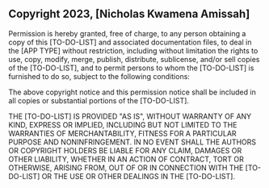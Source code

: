 ## Copyright 2023, [Nicholas Kwamena Amissah]

Permission is hereby granted, free of charge, to any person obtaining a copy of this [TO-DO-LIST] and associated documentation files, to deal in the [APP TYPE] without restriction, including without limitation the rights to use, copy, modify, merge, publish, distribute, sublicense, and/or sell copies of the [TO-DO-LIST], and to permit persons to whom the [TO-DO-LIST] is furnished to do so, subject to the following conditions:

The above copyright notice and this permission notice shall be included in all copies or substantial portions of the [TO-DO-LIST].

THE [TO-DO-LIST] IS PROVIDED "AS IS", WITHOUT WARRANTY OF ANY KIND, EXPRESS OR IMPLIED, INCLUDING BUT NOT LIMITED TO THE WARRANTIES OF MERCHANTABILITY, FITNESS FOR A PARTICULAR PURPOSE AND NONINFRINGEMENT. IN NO EVENT SHALL THE AUTHORS OR COPYRIGHT HOLDERS BE LIABLE FOR ANY CLAIM, DAMAGES OR OTHER LIABILITY, WHETHER IN AN ACTION OF CONTRACT, TORT OR OTHERWISE, ARISING FROM, OUT OF OR IN CONNECTION WITH THE [TO-DO-LIST] OR THE USE OR OTHER DEALINGS IN THE [TO-DO-LIST].
